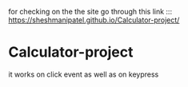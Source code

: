 for checking on the the site go through this link :::  https://sheshmanipatel.github.io/Calculator-project/

# Calculator-project
it works on click event as well as on keypress
